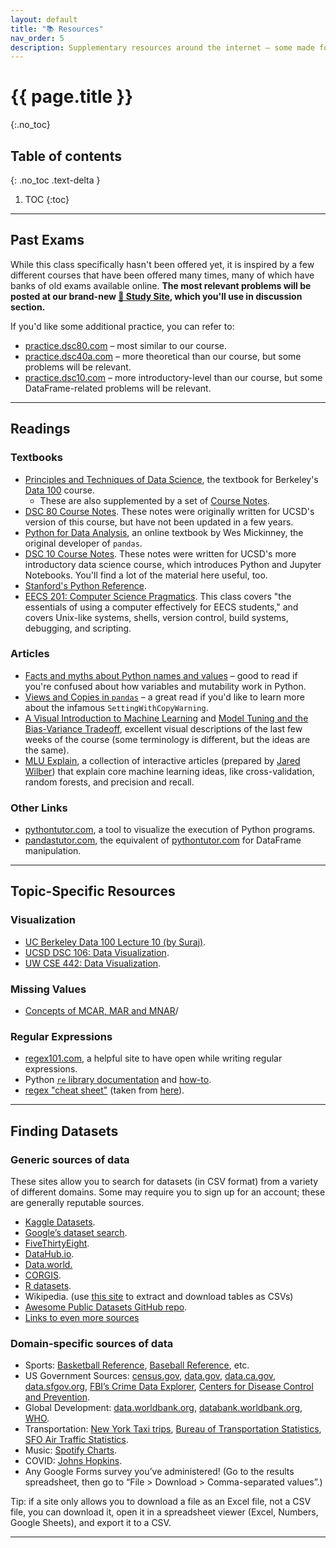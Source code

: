 ```yaml
---
layout: default
title: "📚 Resources"
nav_order: 5
description: Supplementary resources around the internet – some made for this class, some not.
---
```


# {{ page.title }}
{:.no_toc}

## Table of contents
{: .no_toc .text-delta }

1. TOC
{:toc}

---

## Past Exams

While this class specifically hasn't been offered yet, it is inspired by a few different courses that have been offered many times, many of which have banks of old exams available online. **The most relevant problems will be posted at our brand-new [🧠 Study Site](https://study.practicaldsc.org/), which you'll use in discussion section.**

If you'd like some additional practice, you can refer to:
- [practice.dsc80.com](https://practice.dsc80.com) – most similar to our course.
- [practice.dsc40a.com](https://practice.dsc40a.com) – more theoretical than our course, but some problems will be relevant.
- [practice.dsc10.com](https://practice.dsc10.com) – more introductory-level than our course, but some DataFrame-related problems will be relevant.

---

## Readings

### Textbooks

- [Principles and Techniques of Data Science](https://www.textbook.ds100.org/), the textbook for Berkeley's [Data 100](https://ds100.org) course.
    - These are also supplemented by a set of [Course Notes](https://ds100.org/course-notes/).
- [DSC 80 Course Notes](https://notes.dsc80.com). These notes were originally written for UCSD's version of this course, but have not been updated in a few years.
- [Python for Data Analysis](https://wesmckinney.com/book/), an online textbook by Wes Mickinney, the original developer of `pandas`. 
- [DSC 10 Course Notes](https://notes.dsc10.com). These notes were written for UCSD's more introductory data science course, which introduces Python and Jupyter Notebooks. You'll find a lot of the material here useful, too.
- [Stanford's Python Reference](https://cs.stanford.edu/people/nick/py/).
- [EECS 201: Computer Science Pragmatics](https://www.eecs.umich.edu/courses/eecs201/fa2024/schedule). This class covers "the essentials of using a computer effectively for EECS students," and covers Unix-like systems, shells, version control, build systems, debugging, and scripting.

### Articles

- [Facts and myths about Python names and values](https://nedbatchelder.com/text/names.html) – good to read if you're confused about how variables and mutability work in Python.
- [Views and Copies in `pandas`](https://www.practicaldatascience.org/html/views_and_copies_in_pandas.html) – a great read if you'd like to learn more about the infamous `SettingWithCopyWarning`.
- [A Visual Introduction to Machine Learning](http://www.r2d3.us/visual-intro-to-machine-learning-part-1/) and [Model Tuning and the Bias-Variance Tradeoff](http://www.r2d3.us/visual-intro-to-machine-learning-part-2/), excellent visual descriptions of the last few weeks of the course (some terminology is different, but the ideas are the same).
- [MLU Explain](https://mlu-explain.github.io/), a collection of interactive articles (prepared by [Jared Wilber](https://www.jwilber.me/)) that explain core machine learning ideas, like cross-validation, random forests, and precision and recall.

### Other Links
- [pythontutor.com](https://pythontutor.com), a tool to visualize the execution of Python programs.
- [pandastutor.com](https://pandastutor.com), the equivalent of [pythontutor.com](https://pythontutor.com) for DataFrame manipulation.

---

## Topic-Specific Resources

### Visualization
- [UC Berkeley Data 100 Lecture 10 (by Suraj)](https://ds100.org/su20/lecture/lec10).
- [UCSD DSC 106: Data Visualization](https://dsc-courses.github.io/dsc106-wi24).
- [UW CSE 442: Data Visualization](https://courses.cs.washington.edu/courses/cse442/23au/).

### Missing Values

- [Concepts of MCAR, MAR and MNAR](https://stefvanbuuren.name/fimd/sec-MCAR.html)/


### Regular Expressions

- [regex101.com](https://regex101.com), a helpful site to have open while writing regular expressions.
- Python [`re` library documentation](https://docs.python.org/3/library/re.html) and [how-to](https://docs.python.org/3/howto/regex.html).
- [regex "cheat sheet"](https://dsc80.com/resources/other/berkeley-regex-reference.pdf) (taken from [here](https://ds100.org/sp22/resources/)).

---

## Finding Datasets

### Generic sources of data

These sites allow you to search for datasets (in CSV format) from a variety of different domains. Some may require you to sign up for an account; these are generally reputable sources.

- [Kaggle Datasets](https://www.kaggle.com/datasets).
- [Google’s dataset search](http://toolbox.google.com/datasetsearch).
- [FiveThirtyEight](https://data.fivethirtyeight.com/).
- [DataHub.io](https://datahub.io/collections).
- [Data.world.](https://data.world/)
- [CORGIS](https://corgis-edu.github.io/corgis/csv/).
- [R datasets](https://vincentarelbundock.github.io/Rdatasets/articles/data.html).
- Wikipedia. (use [this site](https://wikitable2csv.ggor.de/) to extract and download tables as CSVs)
- [Awesome Public Datasets GitHub repo](https://github.com/awesomedata/awesome-public-datasets).
- [Links to even more sources](https://rockcontent.com/blog/data-sources/)

### Domain-specific sources of data

- Sports: [Basketball Reference](https://www.basketball-reference.com/), [Baseball Reference](https://www.baseball-reference.com/), etc.
- US Government Sources: [census.gov](https://www.census.gov/data/tables.html), [data.gov](https://www.data.gov/), [data.ca.gov](https://data.ca.gov/), [data.sfgov.org](https://data.sfgov.org/browse?), [FBI’s Crime Data Explorer](https://crime-data-explorer.fr.cloud.gov/), [Centers for Disease Control and Prevention](https://data.cdc.gov/browse?category=NCHS).
- Global Development: [data.worldbank.org](https://data.worldbank.org/), [databank.worldbank.org](https://databank.worldbank.org/home.aspx), [WHO](https://apps.who.int/gho/data/node.home).
- Transportation: [New York Taxi trips](https://www1.nyc.gov/site/tlc/about/tlc-trip-record-data.page), [Bureau of Transportation Statistics](https://www.transtats.bts.gov/DataIndex.asp), [SFO Air Traffic Statistics](https://www.flysfo.com/media/facts-statistics/air-traffic-statistics).
- Music: [Spotify Charts](https://spotifycharts.com/regional).
- COVID: [Johns Hopkins](https://github.com/CSSEGISandData/COVID-19).
- Any Google Forms survey you’ve administered! (Go to the results spreadsheet, then go to “File > Download > Comma-separated values”.)

Tip: if a site only allows you to download a file as an Excel file, not a CSV file, you can download it, open it in a spreadsheet viewer (Excel, Numbers, Google Sheets), and export it to a CSV.

---